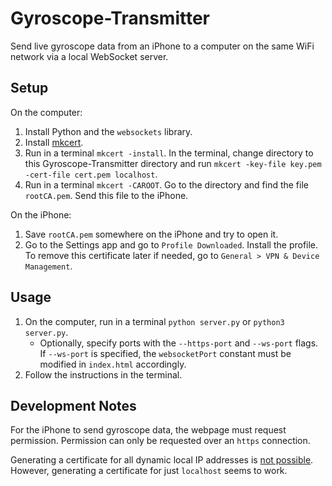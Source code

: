 # Gyroscope-Transmitter
Send live gyroscope data from an iPhone to a computer on the same WiFi network via a local WebSocket server.

## Setup
On the computer:
1. Install Python and the `websockets` library.
1. Install [mkcert](https://github.com/FiloSottile/mkcert).
1. Run in a terminal `mkcert -install`. In the terminal, change directory to this Gyroscope-Transmitter directory and run `mkcert -key-file key.pem -cert-file cert.pem localhost`.
1. Run in a terminal `mkcert -CAROOT`. Go to the directory and find the file `rootCA.pem`. Send this file to the iPhone.

On the iPhone:
1. Save `rootCA.pem` somewhere on the iPhone and try to open it.
1. Go to the Settings app and go to `Profile Downloaded`. Install the profile.\
   To remove this certificate later if needed, go to `General > VPN & Device Management`.

## Usage
1. On the computer, run in a terminal `python server.py` or `python3 server.py`.
   * Optionally, specify ports with the `--https-port` and `--ws-port` flags. If `--ws-port` is specified, the `websocketPort` constant must be modified in `index.html` accordingly.
1. Follow the instructions in the terminal.

## Development Notes
For the iPhone to send gyroscope data, the webpage must request permission. Permission can only be requested over an `https` connection.

Generating a certificate for all dynamic local IP addresses is [not possible](https://github.com/FiloSottile/mkcert/discussions/434). However, generating a certificate for just `localhost` seems to work.
